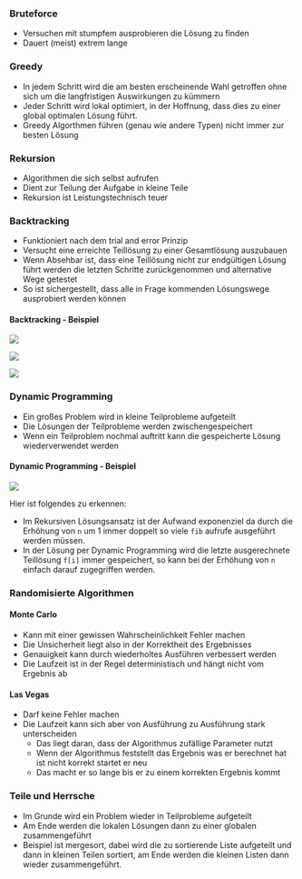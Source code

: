### Bruteforce

- Versuchen mit stumpfem ausprobieren die Lösung zu finden
- Dauert (meist) extrem lange
### Greedy

- In jedem Schritt wird die am besten erscheinende Wahl getroffen ohne sich um die langfristigen Auswirkungen zu kümmern
- Jeder Schritt wird lokal optimiert, in der Hoffnung, dass dies zu einer global optimalen Lösung führt.
- Greedy Algorthmen führen (genau wie andere Typen) nicht immer zur besten Lösung
### Rekursion

- Algorithmen die sich selbst aufrufen
- Dient zur Teilung der Aufgabe in kleine Teile
- Rekursion ist Leistungstechnisch teuer
### Backtracking

- Funktioniert nach dem trial and error Prinzip
- Versucht eine erreichte Teillösung zu einer Gesamtlösung auszubauen
- Wenn Absehbar ist, dass eine Teillösung nicht zur endgültigen Lösung führt werden die letzten Schritte zurückgenommen und alternative Wege getestet
- So ist sichergestellt, dass alle in Frage kommenden Lösungswege ausprobiert werden können
#### Backtracking - Beispiel

![](Pasted%20image%2020231212003201.png)

![](Pasted%20image%2020231212003221.png)

![](Pasted%20image%2020231212003239.png)
### Dynamic Programming

- Ein großes Problem wird in kleine Teilprobleme aufgeteilt
- Die Lösungen der Teilprobleme werden zwischengespeichert
- Wenn ein Teilproblem nochmal auftritt kann die gespeicherte Lösung wiederverwendet werden
#### Dynamic Programming - Beispiel

![](Pasted%20image%2020231212133040.png)

Hier ist folgendes zu erkennen:
- Im Rekursiven Lösungsansatz ist der Aufwand exponenziel da durch die Erhöhung von `n` um 1 immer doppelt so viele `fib` aufrufe ausgeführt werden müssen.
- In der Lösung per Dynamic Programming wird die letzte ausgerechnete Teillösung `f[i]` immer gespeichert, so kann bei der Erhöhung von `n` einfach darauf zugegriffen werden.
### Randomisierte Algorithmen
#### Monte Carlo

- Kann mit einer gewissen Wahrscheinlichkeit Fehler machen
- Die Unsicherheit liegt also in der Korrektheit des Ergebnisses
- Genauigkeit kann durch wiederholtes Ausführen verbessert werden
- Die Laufzeit ist in der Regel deterministisch und hängt nicht vom Ergebnis ab
#### Las Vegas

- Darf keine Fehler machen
- Die Laufzeit kann sich aber von Ausführung zu Ausführung stark unterscheiden
	- Das liegt daran, dass der Algorithmus zufällige Parameter nutzt
	- Wenn der Algorithmus feststellt das Ergebnis was er berechnet hat ist nicht korrekt startet er neu
	- Das macht er so lange bis er zu einem korrekten Ergebnis kommt
### Teile und Herrsche

- Im Grunde wird ein Problem wieder in Teilprobleme aufgeteilt
- Am Ende werden die lokalen Lösungen dann zu einer globalen zusammengeführt
- Beispiel ist mergesort, dabei wird die zu sortierende Liste aufgeteilt und dann in kleinen Teilen sortiert, am Ende werden die kleinen Listen dann wieder zusammengeführt.
